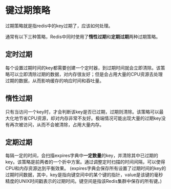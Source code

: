 # 键过期策略

过期策略就是指redis中的key过期了，应该如何处理。

通常有以下三种策略，Redis中同时使用了**惰性过期**和**定期过期**两种过期策略。

## 定时过期

每个设置过期时间的key都需要创建一个定时器，到过期时间就会立即清除。该策略可以立即清除过期的数据，对内存很友好；但是会占用大量的CPU资源去处理过期的数据，从而影响缓存的响应时间和吞吐量。

## 惰性过期

只有当访问一个key时，才会判断该key是否已过期，过期则清除。该策略可以最大化地节省CPU资源，却对内存非常不友好。极端情况可能出现大量的过期key没有再次被访问，从而不会被清除，占用大量内存。

## 定期过期

每隔一定的时间，会扫描expires字典中**一定数量**的key，并清除其中已过期的key。该策略是前两者的一个折中方案。通过调整定时扫描的时间间隔，可以使得CPU和内存资源达到平衡效果。
(expires字典会保存所有设置了过期时间的key的过期时间数据，其中，key是指向键空间中的某个键的指针，value是该键的毫秒精度的UNIX时间戳表示的过期时间。键空间是指该Redis集群中保存的所有键。)